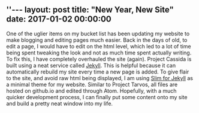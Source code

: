 ''---
layout: post
title:  "New Year, New Site"
date:   2017-01-02  00:00:00
---

One of the uglier items on my bucket list has been updating my website to make
blogging and editing pages much easier. Back in the days of old, to edit a page,
I would have to edit on the html level, which led to a lot of time being spent
tweaking the look and not as much time spent actually writing. To fix this, I have
completely overhauled the site (again). Project Cassida is built using a neat service called [Jekyll][jekyll-site]. This is helpful because it can automatically
rebuild my site every time a new page is added. To give flair to the site, and avoid
raw html being displayed, I am using [Slim for Jekyll][slim-github] as a minimal
theme for my website. Similar to Project Tarvos, all files are hosted on github.io
and edited through Atom. Hopefully, with a much quicker development process, I can
finally put some content onto my site and build a pretty neat window into my life.

[jekyll-site]: http://jekyllrb.com
[slim-github]: https://github.com/syaning/slim
